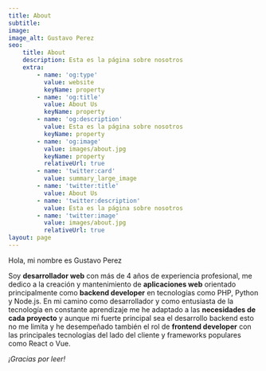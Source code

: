```yaml
---
title: About
subtitle:
image:
image_alt: Gustavo Perez
seo:
    title: About
    description: Esta es la página sobre nosotros
    extra:
        - name: 'og:type'
          value: website
          keyName: property
        - name: 'og:title'
          value: About Us
          keyName: property
        - name: 'og:description'
          value: Esta es la página sobre nosotros
          keyName: property
        - name: 'og:image'
          value: images/about.jpg
          keyName: property
          relativeUrl: true
        - name: 'twitter:card'
          value: summary_large_image
        - name: 'twitter:title'
          value: About Us
        - name: 'twitter:description'
          value: Esta es la página sobre nosotros
        - name: 'twitter:image'
          value: images/about.jpg
          relativeUrl: true
layout: page
---
```


Hola, mi nombre es Gustavo Perez

Soy **desarrollador web** con más de 4 años de experiencia profesional, me dedico a la creación y mantenimiento de **aplicaciones web** orientado principalmente como **backend developer** en tecnologías como PHP, Python y Node.js. En mi camino como desarrollador y como entusiasta de la tecnología en constante aprendizaje me he adaptado a las **necesidades de cada proyecto** y aunque mi fuerte principal sea el desarrollo backend esto no me limita y he desempeñado también el rol de **frontend developer** con las principales tecnologías del lado del cliente y frameworks populares como React o Vue.

_¡Gracias por leer!_
